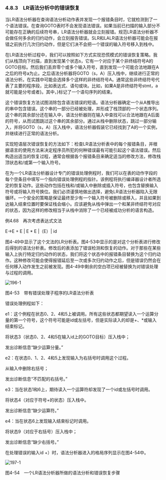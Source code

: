 ### 4.8.3　LR语法分析中的错误恢复

当LR语法分析器在查询语法分析动作表并发现一个报错条目时，它就检测到了一个语法错误。在查询GOTO表时不会发现语法错误。如果当前已扫描的输入部分不可能存在正确的后续符号串，LR语法分析器就会立刻报错。规范LR语法分析器不会做任何多余的归约动作，会立刻报告错误。SLR和LALR语法分析器可能会在报错之前执行几次归约动作，但是它们决不会把一个错误的输入符号移入到栈中。

在LR语法分析过程中，我们可以按照如下方式实现恐慌模式的错误恢复策略。我们从栈顶向下扫描，直到发现某个状态s，它有一个对应于某个非终结符号A的GOTO目标。然后我们丢弃零个或多个输入符号，直到发现一个可能合法地跟在A之后的符号a为止。之后语法分析器将GOTO（s，A）压入栈中，继续进行正常的语法分析。在实践中可能会选择多个这样的非终结符号A。通常这些非终结符号代表了主要的程序段，比如表达式、语句或块。比如，如果A是非终结符号stmt，a就可能是分号或者}。其中，}标记了一个语句序列的结束。

这个错误恢复方法试图消除包含语法错误的短语。语法分析器确定一个从A推导出的串中包含错误。这个串的一部分已经被处理，并形成了栈顶部的一个状态序列。这个串的其余部分还在输入中，语法分析器则在输入中查找可以合法地跟在A后面的符号，从而试图跳过这个串的其余部分。通过从栈中删除状态，跳过一部分输入，并将GOTO（s，A）压入栈中，语法分析器假装它已经找到了A的一个实例，并继续进行正常的语法分析。

实现短语层次错误恢复的方法如下：检查LR语法分析表中的每个报错条目，并根据语言的使用方法来决定程序员所犯的何种错误最有可能引起这个语法错误。然后构造出适当的恢复过程，通常会根据各个报错条目来确定适当的修改方法，修改栈顶状态和/或第一个输入符号。

在为一个LR语法分析器设计专门的错误处理例程时，我们可以在表的动作字段的每个空条目中填写一个指向错误处理例程的指针。该例程将执行编译器设计者所选定的恢复动作。这些动作包括在栈和/或输入中删除或插入符号，也包含替换输入符号或将输入符号换位。我们必须谨慎地做出选择，避免LR语法分析器陷入无限循环。一个安全的策略是保证最终至少有一个输入符号被删除或移入，并且如果到达输入结束位置时要保证栈会缩小。应该避免从栈中弹出一个和某非终结符号对应的状态，因为这样的修改相当于从栈中消除了一个已经被成功分析的语言构造。

例4.68　再次考虑表达式文法

E→E + E | E * E |（E）| id

图4-49中显示了这个文法的LR分析表。图4-53中显示的是对这个分析表进行修改后得到的语法分析表。修改后的表添加了错误检测和恢复的动作。对于那些在某些输入上执行特定归约动作的状态，我们将这个状态中的报错条目替换为这个归约动作。这种修改可能会使得报错延后至一次或多次归约动作之后，但是错误仍然会在任何移入动作发生之前被发现。图4-49中剩余的空白项已经被替换为对错误处理与过程的调用。

![196-1](../Images/image04268.jpeg)

图4-53　带有错误处理子程序的LR语法分析表

错误处理例程如下：

e1：这个例程在状态0、2、4和5上被调用。所有这些状态都期望读入一个运算分量的第一个符号，这个符号可能是id或左括号，但是实际读入的却是+、*或输入结束标记。

将状态3（状态0、2、4和5在输入id上的GOTO目标）压入栈中；

发出诊断信息“缺少运算分量。”

e2：在状态0、1、2、4和5上发现输入为右括号时调用这个过程。

从输入中删除右括号；

发出诊断信息“不匹配的右括号。”

e3：当在状态1和6上，期待读入一个运算符却发现了一个id或左括号时调用。

将状态4（对应于符号+的状态）压入栈中。

发出诊断信息“缺少运算符。”

e4：当在状态6上发现输入结束标记时调用。

将状态9（对应于右括号）压入栈中；

发出诊断信息“缺少右括号。”

在处理错误的输入id +）时，语法分析器进入的格局序列显示在图4-54中。

![197-1](../Images/image04269.jpeg)

图4-54　一个LR语法分析器所做的语法分析和错误恢复步骤